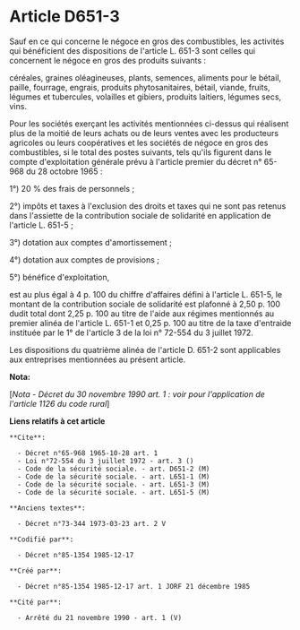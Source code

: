 # Article D651-3

Sauf en ce qui concerne le négoce en gros des combustibles, les activités qui bénéficient des dispositions de l'article L.
651-3 sont celles qui concernent le négoce en gros des produits suivants :

céréales, graines oléagineuses, plants, semences, aliments pour le bétail, paille, fourrage, engrais, produits
phytosanitaires, bétail, viande, fruits, légumes et tubercules, volailles et gibiers, produits laitiers, légumes secs, vins. 

Pour les sociétés exerçant les activités mentionnées ci-dessus qui réalisent plus de la moitié de leurs achats ou de leurs
ventes avec les producteurs agricoles ou leurs coopératives et les sociétés de négoce en gros des combustibles, si le total
des postes suivants, tels qu'ils figurent dans le compte d'exploitation générale prévu à l'article premier du décret n°
65-968 du 28 octobre 1965 : 

1°) 20 % des frais de personnels ; 

2°) impôts et taxes à l'exclusion des droits et taxes qui ne sont pas retenus dans l'assiette de la contribution sociale de
solidarité en application de l'article L. 651-5 ; 

3°) dotation aux comptes d'amortissement ; 

4°) dotation aux comptes de provisions ; 

5°) bénéfice d'exploitation, 

est au plus égal à 4 p. 100 du chiffre d'affaires défini à l'article L. 651-5, le montant de la contribution sociale de
solidarité est plafonné à 2,50 p. 100 dudit total dont 2,25 p. 100 au titre de l'aide aux régimes mentionnés au premier
alinéa de l'article L. 651-1 et 0,25 p. 100 au titre de la taxe d'entraide instituée par le 1° de l'article 3 de la loi n°
72-554 du 3 juillet 1972. 

Les dispositions du quatrième alinéa de l'article D. 651-2 sont applicables aux entreprises mentionnées au présent article.

**Nota:**

[*Nota - Décret du 30 novembre 1990 art. 1 : voir pour l'application de l'article 1126 du code rural*]

**Liens relatifs à cet article**

	**Cite**:

	  - Décret n°65-968 1965-10-28 art. 1
	  - Loi n°72-554 du 3 juillet 1972 - art. 3 ()
	  - Code de la sécurité sociale. - art. D651-2 (M)
	  - Code de la sécurité sociale. - art. L651-1 (M)
	  - Code de la sécurité sociale. - art. L651-3 (M)
	  - Code de la sécurité sociale. - art. L651-5 (M)

	**Anciens textes**:

	  - Décret n°73-344 1973-03-23 art. 2 V

	**Codifié par**:

	  - Décret n°85-1354 1985-12-17

	**Créé par**:

	  - Décret n°85-1354 1985-12-17 art. 1 JORF 21 décembre 1985

	**Cité par**:

	  - Arrêté du 21 novembre 1990 - art. 1 (V)
